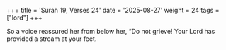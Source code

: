 +++
title = 'Surah 19, Verses 24'
date = '2025-08-27'
weight = 24
tags = ["lord"]
+++

So a voice reassured her from below her, “Do not grieve! Your Lord has provided a stream at your feet.